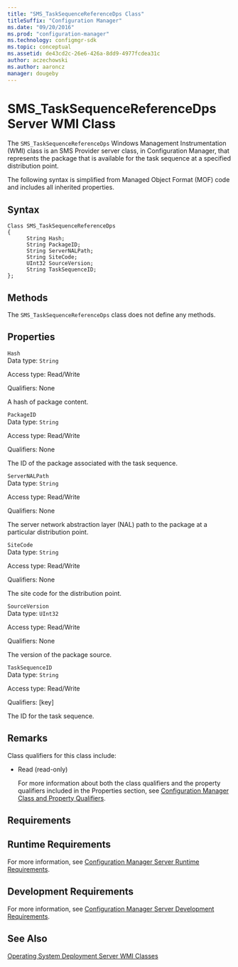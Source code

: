 ```yaml
---
title: "SMS_TaskSequenceReferenceDps Class"
titleSuffix: "Configuration Manager"
ms.date: "09/20/2016"
ms.prod: "configuration-manager"
ms.technology: configmgr-sdk
ms.topic: conceptual
ms.assetid: de43cd2c-26e6-426a-8dd9-4977fcdea31c
author: aczechowski
ms.author: aaroncz
manager: dougeby
---
```

# SMS_TaskSequenceReferenceDps Server WMI Class
The `SMS_TaskSequenceReferenceDps` Windows Management Instrumentation (WMI) class is an SMS Provider server class, in Configuration Manager, that represents the package that is available for the task sequence at a specified distribution point.  

 The following syntax is simplified from Managed Object Format (MOF) code and includes all inherited properties.  

## Syntax  

```  
Class SMS_TaskSequenceReferenceDps  
{  
      String Hash;  
      String PackageID;  
      String ServerNALPath;  
      String SiteCode;  
      UInt32 SourceVersion;  
      String TaskSequenceID;  
};  
```  

## Methods  
 The `SMS_TaskSequenceReferenceDps` class does not define any methods.  

## Properties  
 `Hash`  
 Data type: `String`  

 Access type: Read/Write  

 Qualifiers: None  

 A hash of package content.  

 `PackageID`  
 Data type: `String`  

 Access type: Read/Write  

 Qualifiers: None  

 The ID of the package associated with the task sequence.  

 `ServerNALPath`  
 Data type: `String`  

 Access type: Read/Write  

 Qualifiers: None  

 The server network abstraction layer (NAL) path to the package at a particular distribution point.  

 `SiteCode`  
 Data type: `String`  

 Access type: Read/Write  

 Qualifiers: None  

 The site code for the distribution point.  

 `SourceVersion`  
 Data type: `UInt32`  

 Access type: Read/Write  

 Qualifiers: None  

 The version of the package source.  

 `TaskSequenceID`  
 Data type: `String`  

 Access type: Read/Write  

 Qualifiers: [key]  

 The ID for the task sequence.  

## Remarks  
 Class qualifiers for this class include:  

- Read (read-only)  

  For more information about both the class qualifiers and the property qualifiers included in the Properties section, see [Configuration Manager Class and Property Qualifiers](../../../develop/reference/misc/class-and-property-qualifiers.md).  

## Requirements  

## Runtime Requirements  
 For more information, see [Configuration Manager Server Runtime Requirements](../../../develop/core/reqs/server-runtime-requirements.md).  

## Development Requirements  
 For more information, see [Configuration Manager Server Development Requirements](../../../develop/core/reqs/server-development-requirements.md).  

## See Also  
 [Operating System Deployment Server WMI Classes](../../../develop/reference/osd/operating-system-deployment-server-wmi-classes.md)
